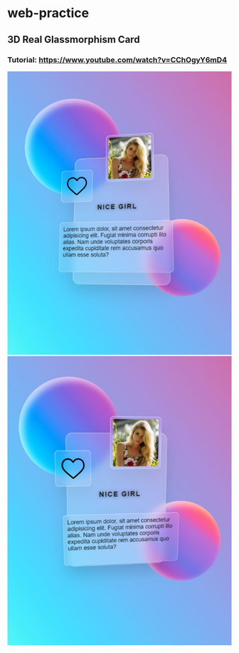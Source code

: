 # web-practice
## 3D Real Glassmorphism Card
### Tutorial: https://www.youtube.com/watch?v=CChOgyY6mD4
![Final result 1](final-result-1.JPG)
![Final result 2](final-result-2.JPG)